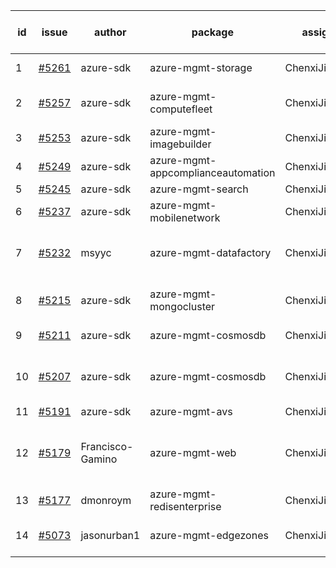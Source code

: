 | id | issue | author | package | assignee | bot advice | created date of issue | target release date | date from target |
| ------ | ------ | ------ | ------ | ------ | ------ | ------ | ------ | :-----: |
| 1 | [#5261](https://github.com/Azure/sdk-release-request/issues/5261) | azure-sdk | azure-mgmt-storage | ChenxiJiang333 | new issue. MultiAPI | 06-06 | 06-21 |  |
| 2 | [#5257](https://github.com/Azure/sdk-release-request/issues/5257) | azure-sdk | azure-mgmt-computefleet | ChenxiJiang333 | new issue. FirstBeta. TypeSpec. | 06-05 | 06-21 |  |
| 3 | [#5253](https://github.com/Azure/sdk-release-request/issues/5253) | azure-sdk | azure-mgmt-imagebuilder | ChenxiJiang333 | HoldOn. | 06-05 | 06-21 |  |
| 4 | [#5249](https://github.com/Azure/sdk-release-request/issues/5249) | azure-sdk | azure-mgmt-appcomplianceautomation | ChenxiJiang333 | FirstGA. TypeSpec. | 06-05 | 06-21 |  |
| 5 | [#5245](https://github.com/Azure/sdk-release-request/issues/5245) | azure-sdk | azure-mgmt-search | ChenxiJiang333 | HoldOn. | 06-04 | 06-21 |  |
| 6 | [#5237](https://github.com/Azure/sdk-release-request/issues/5237) | azure-sdk | azure-mgmt-mobilenetwork | ChenxiJiang333 |  | 06-04 | 06-21 |  |
| 7 | [#5232](https://github.com/Azure/sdk-release-request/issues/5232) | msyyc | azure-mgmt-datafactory | ChenxiJiang333 | close to release date. OnTime. | 06-03 | 06-07 | 0 |
| 8 | [#5215](https://github.com/Azure/sdk-release-request/issues/5215) | azure-sdk | azure-mgmt-mongocluster | ChenxiJiang333 | FirstBeta. HoldOn. TypeSpec. | 05-21 | 06-21 |  |
| 9 | [#5211](https://github.com/Azure/sdk-release-request/issues/5211) | azure-sdk | azure-mgmt-cosmosdb | ChenxiJiang333 | duplicated issue  <br> | 05-15 | 06-21 |  |
| 10 | [#5207](https://github.com/Azure/sdk-release-request/issues/5207) | azure-sdk | azure-mgmt-cosmosdb | ChenxiJiang333 | duplicated issue  <br> OnTime. ForCLI. | 05-15 | 06-21 |  |
| 11 | [#5191](https://github.com/Azure/sdk-release-request/issues/5191) | azure-sdk | azure-mgmt-avs | ChenxiJiang333 | HoldOn. | 05-08 | 06-21 |  |
| 12 | [#5179](https://github.com/Azure/sdk-release-request/issues/5179) | Francisco-Gamino | azure-mgmt-web | ChenxiJiang333 | new comment. HoldOn. OnTime. MultiAPI | 05-02 | fail to get. |  |
| 13 | [#5177](https://github.com/Azure/sdk-release-request/issues/5177) | dmonroym | azure-mgmt-redisenterprise | ChenxiJiang333 | HoldOn. | 04-30 | 05-24 |  |
| 14 | [#5073](https://github.com/Azure/sdk-release-request/issues/5073) | jasonurban1 | azure-mgmt-edgezones | ChenxiJiang333 | FirstBeta. HoldOn. TypeSpec. | 03-22 | 06-26 |  |
